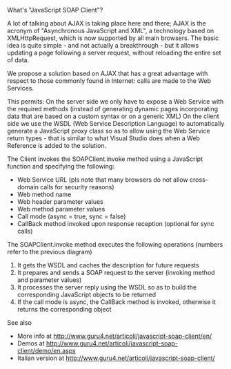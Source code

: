 What's "JavaScript SOAP Client"?

A lot of talking about AJAX is taking place here and there; AJAX is the acronym of "Asynchronous JavaScript and XML", a technology based on XMLHttpRequest, which is now supported by all main browsers. The basic idea is quite simple - and not actually a breakthrough - but it allows updating a page following a server request, without reloading the entire set of data.

We propose a solution based on AJAX that has a great advantage with respect to those commonly found in Internet: calls are made to the Web Services.

This permits:
On the server side we only have to expose a Web Service with the required methods (instead of generating dynamic pages incorporating data that are based on a custom syntax or on a generic XML)
On the client side we use the WSDL (Web Service Description Language) to automatically generate a JavaScript proxy class so as to allow using the Web Service return types - that is similar to what Visual Studio does when a Web Reference is added to the solution.

The Client invokes the SOAPClient.invoke method using a JavaScript function and specifying the following:
- Web Service URL (pls note that many browsers do not allow cross-domain calls for security reasons)
- Web method name
- Web header parameter values
- Web method parameter values
- Call mode (async = true, sync = false)
- CallBack method invoked upon response reception (optional for sync calls)

The SOAPClient.invoke method executes the following operations (numbers refer to the previous diagram)
1. It gets the WSDL and caches the description for future requests
2. It prepares and sends a SOAP request to the server (invoking method and parameter values)
3. It processes the server reply using the WSDL so as to build the corresponding JavaScript objects to be returned
4. If the call mode is async, the CallBack method is invoked, otherwise it returns the corresponding object

See also
- More info at http://www.guru4.net/articoli/javascript-soap-client/en/
- Demos at http://www.guru4.net/articoli/javascript-soap-client/demo/en.aspx
- Italian version at http://www.guru4.net/articoli/javascript-soap-client/
